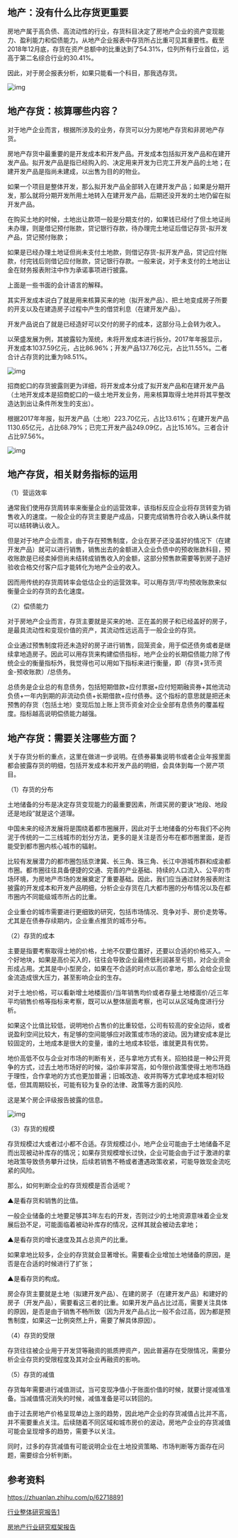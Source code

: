 ## 地产：没有什么比存货更重要

房地产属于高负债、高流动性的行业，存货科目决定了房地产企业的资产变现能力、盈利能力和偿债能力。从地产企业报表中存货所占比重可见其重要性。截至2018年12月底，存货在资产总额中的比重达到了54.31%，位列所有行业首位，远高于第二名综合行业的30.41%。

因此，对于房企报表分析，如果只能看一个科目，那我选存货。

![img](images/v2-0fe95f2e59bed7b3274eae42d6aa378d_720w.jpg)



## 地产存货：核算哪些内容？

对于地产企业而言，根据所涉及的业务，存货可以分为房地产存货和非房地产存货。

房地产存货中最重要的是开发成本和开发产品。开发成本包括拟开发产品和在建开发产品。拟开发产品是指已经购入的、决定用来开发为已完工开发产品的土地；在建开发产品是指尚未建成，以出售为目的的物业。

如果一个项目是整体开发，那么拟开发产品全部转入在建开发产品；如果是分期开发，那么就将分期开发所用土地转入在建开发产品，后期还没开发的土地仍留在拟开发产品。

在购买土地的时候，土地出让款项一般是分期支付的，如果钱已经付了但土地证尚未办理，则是借记预付账款，贷记银行存款，待办理完土地证后借记存货-拟开发产品，贷记预付账款；

如果是已经办理土地证但尚未支付土地款，则借记存货-拟开发产品，贷记应付账款，付完钱后则借记应付账款，贷记银行存款。一般来说，对于未支付的土地出让金在财务报表附注中作为承诺事项进行披露。

上面是一些书面的会计语言的解释。

其实开发成本说白了就是用来核算买来的地（拟开发产品）、把土地变成房子所要的开支以及在建造房子过程中产生的借贷利息（在建开发产品）。

开发产品说白了就是已经造好可以交付的房子的成本，这部分马上会转为收入。

以荣盛发展为例，其披露较为笼统，未将开发成本进行拆分。2017年年报显示，开发成本1037.59亿元，占比86.96%；开发产品137.76亿元，占比11.55%。二者合计占存货的比重为98.51%。

![img](images/v2-b798747c90e6ebb3656bea75a6f1fae7_720w.jpg)

招商蛇口的存货披露则更为详细，将开发成本分成了拟开发产品和在建开发产品（土地开发成本是招商蛇口的一级土地开发业务，用来核算取得土地并将其平整改造达到出让条件所发生的支出）。

根据2017年年报，拟开发产品（土地）223.70亿元，占比13.61%；在建开发产品1130.65亿元，占比68.79%；已完工开发产品249.09亿，占比15.16%。三者合计占比97.56%。

![img](images/v2-1f0c14be6c2164d413234e0bc9e817b3_720w.jpg)

## 地产存货，相关财务指标的运用

（1）营运效率

通常我们使用存货周转率来衡量企业的运营效率，该指标反应企业将存货转变为销售收入的速度。一般企业的存货主要是产成品，只要完成销售符合收入确认条件就可以结转确认收入。

但是对于地产企业而言，由于存在预售制度，企业在房子还没盖好的情况下（在建开发产品）就可以进行销售，销售出去的金额进入企业负债中的预收账款科目，预收账款是已经卖掉但尚未结转成销售收入的金额，这部分预售款需要等到房子造好验收合格交付客户后才能转化为地产企业的收入。

因而用传统的存货周转率会低估企业的运营效率。可以用存货/平均预收账款来似衡量企业的存货的去化速度。



（2）偿债能力

对于房地产企业而言，存货主要就是买来的地、正在盖的房子和已经盖好的房子，是最具流动性和变现价值的资产，其流动性远远高于一般企业的存货。

企业通过预售制度将还未造好的房子进行销售，回笼资金，用于偿还债务或者是继续拿地造房子。因此可以用存货来构建偿债指标，地产企业的长期偿债能力除了传统企业的衡量指标外，我觉得也可以用如下指标来进行衡量，即（存货+货币资金-预收账款）/总债务。

总债务是企业总的有息债务，包括短期借款+应付票据+应付短期融资券+其他流动负债+一年内到期的非流动负债+长期借款+应付债券。这个指标的意思就是把还未预售的存货（包括土地）变现后加上账上货币资金对企业全部有息债务的覆盖程度。指标越高说明偿债能力越强。



## 地产存货：需要关注哪些方面？

关于存货分析的重点，这里在做进一步说明。在债券募集说明书或者企业年报里面都会披露存货的明细，包括开发成本和开发产品的明细，会具体到每一个房产项目。

（1）存货的分布

土地储备的分布是决定存货变现能力的最重要因素，所谓买房的要诀“地段、地段还是地段”就是这个道理。

中国未来的经济发展将是围绕着都市圈展开，因此对于土地储备的分布我们不必拘泥于传统的一二三线城市的划分方法，更多的是关注是否分布在都市圈里面，是否能受到都市圈内核心城市的辐射。

比较有发展潜力的都市圈包括京津冀、长三角、珠三角、长江中游城市群和成渝都市圈。都市圈往往具备便捷的交通、完善的产业基础、持续的人口流入、公平的市场环境，为房地产市场的发展奠定了重要基础。因此，我们应当通过财务报表附注披露的开发成本和开发产品明细，分析企业存货在几大都市圈的分布情况以及在都市圈内不同能级城市所占的比重。

企业重仓的城市需要进行更细致的研究，包括市场情况、竞争对手、房价走势等。尤其是在债券存续期内，企业重点推货的城市分布。



（2）存货的成本

主要是指要考察取得土地的价格，土地不仅要位置好，还要以合适的价格买入。一个好地块，如果是高价买入的，往往会导致企业最终低利润甚至亏损，对企业资金形成占用。尤其是中小型房企，如果在不合适的时点以高价拿地，那么会给企业现金流造成很大压力，甚至影响企业的生存。

对于土地价格，可以看新增土地楼面价/当年销售均价或者存量土地楼面价/近三年平均销售价格等指标来考察，既可以从整体层面考察，也可以从区域角度进行分析。

如果这个比值比较低，说明地价占售价的比重较低，公司有较高的安全边际，或者说盈利空间比较大，有足够的空间能够应对政策或市场的波动。因为建安成本是比较固定的，土地成本是很大的变量，谁的土地成本较低，谁就更具有优势。

地价高低不仅与企业对市场的判断有关，还与拿地方式有关。招拍挂是一种公开竞争的方式，过去土地市场好的时候，溢价率非常高，如今限价政策使得土地市场趋于理性，合作拿地的方式也更加普遍；旧城改造、收并购等方式拿地成本相对较低，但其周期较长，可能有较为复杂的法律、政策等方面的风险.

这是某个房企评级报告披露的信息。

![img](images/v2-4b0ec8dbb217623474552266614a28bc_720w.jpg)

（3）存货的规模

存货规模过大或者过小都不合适。存货规模过小，地产企业可能由于土地储备不足而出现被动补库存的情况；如果存货规模增长过快，企业可能会由于过于激进的拿地政策导致债务攀升过快，后续若销售不畅或者遭遇政策收紧，可能导致现金流吃紧的风险。

那么，如何判断企业的存货规模是否合适呢？

▲是看存货和销售的比值。

一般企业储备的土地要足够其3年左右的开发，否则过少的土地资源意味着企业发展后劲不足，可能面临着被动补库存的情况，这样其就会被动去拿地；

▲是看存货的增长速度及其占总资产的比重。

如果拿地比较多，企业的存货就会显著增长。需要看企业增加土地储备的原因，是否是在合适的时候进行了扩张；

▲是看存货的构成。

房企存货主要就是土地（拟建开发产品）、在建的房子（在建开发产品）和建好的房子（开发产品），需要看这三者的比重。如果开发产品占比过高，需要关注具体的原因，是否是由于销售不畅所致（因为开发产品占比一般不会过高，因为都是预售制度，如果这一比例突然上升，需要了解具体原因）。

（4）存货的受限

存货往往被企业用于开发贷等融资的抵质押资产，因此普遍存在受限情况，需要分析企业存货的受限程度及其对企业再融资的影响。

（5）存货的减值

存货每年需要进行减值测试，当可变现净值小于账面价值的时候，就要计提减值准备。当减值情况消失的时候，减值准备是可以转回的。

由于过去房地产价格呈现单边上涨的趋势，因此地产企业的存货减值占比并不高，并不需要重点关注。后续随着不同区域和城市房价的波动，房地产企业的存货减值可能会呈现增多的趋势，需要予以关注。

同时，过多的存货减值有可能说明企业在土地投资策略、市场判断等方面存在问题，需要综合分析判断。

## 参考资料

https://zhuanlan.zhihu.com/p/62718891

[行业整体研究报告1](assets/1532921165112.pdf)

[房地产行业研究框架报告](assets/1625d21283225d353feb2bae.pdf)

